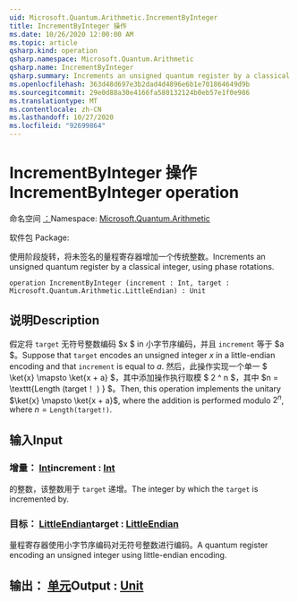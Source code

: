 ```yaml
---
uid: Microsoft.Quantum.Arithmetic.IncrementByInteger
title: IncrementByInteger 操作
ms.date: 10/26/2020 12:00:00 AM
ms.topic: article
qsharp.kind: operation
qsharp.namespace: Microsoft.Quantum.Arithmetic
qsharp.name: IncrementByInteger
qsharp.summary: Increments an unsigned quantum register by a classical integer, using phase rotations.
ms.openlocfilehash: 363d48d697e3b2dad4d4896e6b1e701864649d9b
ms.sourcegitcommit: 29e0d88a30e4166fa580132124b0eb57e1f0e986
ms.translationtype: MT
ms.contentlocale: zh-CN
ms.lasthandoff: 10/27/2020
ms.locfileid: "92699864"
---
```

# <a name="incrementbyinteger-operation"></a><span data-ttu-id="fad4a-102">IncrementByInteger 操作</span><span class="sxs-lookup"><span data-stu-id="fad4a-102">IncrementByInteger operation</span></span>

<span data-ttu-id="fad4a-103">命名空间 [：](xref:Microsoft.Quantum.Arithmetic)</span><span class="sxs-lookup"><span data-stu-id="fad4a-103">Namespace: [Microsoft.Quantum.Arithmetic](xref:Microsoft.Quantum.Arithmetic)</span></span>

<span data-ttu-id="fad4a-104">软件包 [](https://nuget.org/packages/)</span><span class="sxs-lookup"><span data-stu-id="fad4a-104">Package: [](https://nuget.org/packages/)</span></span>


<span data-ttu-id="fad4a-105">使用阶段旋转，将未签名的量程寄存器增加一个传统整数。</span><span class="sxs-lookup"><span data-stu-id="fad4a-105">Increments an unsigned quantum register by a classical integer, using phase rotations.</span></span>

```qsharp
operation IncrementByInteger (increment : Int, target : Microsoft.Quantum.Arithmetic.LittleEndian) : Unit
```


## <a name="description"></a><span data-ttu-id="fad4a-106">说明</span><span class="sxs-lookup"><span data-stu-id="fad4a-106">Description</span></span>

<span data-ttu-id="fad4a-107">假定将 `target` 无符号整数编码 $x $ in 小字节序编码，并且 `increment` 等于 $a $。</span><span class="sxs-lookup"><span data-stu-id="fad4a-107">Suppose that `target` encodes an unsigned integer $x$ in a little-endian encoding and that `increment` is equal to $a$.</span></span>
<span data-ttu-id="fad4a-108">然后，此操作实现一个单一 $ \ket{x} \mapsto \ket{x + a} $，其中添加操作执行取模 $ 2 ^ n $，其中 $n = \texttt{Length (target！ ) } $。</span><span class="sxs-lookup"><span data-stu-id="fad4a-108">Then, this operation implements the unitary $\ket{x} \mapsto \ket{x + a}$, where the addition is performed modulo $2^n$, where $n = \texttt{Length(target!)}$.</span></span>

## <a name="input"></a><span data-ttu-id="fad4a-109">输入</span><span class="sxs-lookup"><span data-stu-id="fad4a-109">Input</span></span>

### <a name="increment--int"></a><span data-ttu-id="fad4a-110">增量： [Int](xref:microsoft.quantum.lang-ref.int)</span><span class="sxs-lookup"><span data-stu-id="fad4a-110">increment : [Int](xref:microsoft.quantum.lang-ref.int)</span></span>

<span data-ttu-id="fad4a-111">的整数，该整数用于 `target` 递增。</span><span class="sxs-lookup"><span data-stu-id="fad4a-111">The integer by which the `target` is incremented by.</span></span>


### <a name="target--littleendian"></a><span data-ttu-id="fad4a-112">目标： [LittleEndian](xref:Microsoft.Quantum.Arithmetic.LittleEndian)</span><span class="sxs-lookup"><span data-stu-id="fad4a-112">target : [LittleEndian](xref:Microsoft.Quantum.Arithmetic.LittleEndian)</span></span>

<span data-ttu-id="fad4a-113">量程寄存器使用小字节序编码对无符号整数进行编码。</span><span class="sxs-lookup"><span data-stu-id="fad4a-113">A quantum register encoding an unsigned integer using little-endian encoding.</span></span>



## <a name="output--unit"></a><span data-ttu-id="fad4a-114">输出： [单元](xref:microsoft.quantum.lang-ref.unit)</span><span class="sxs-lookup"><span data-stu-id="fad4a-114">Output : [Unit](xref:microsoft.quantum.lang-ref.unit)</span></span>

